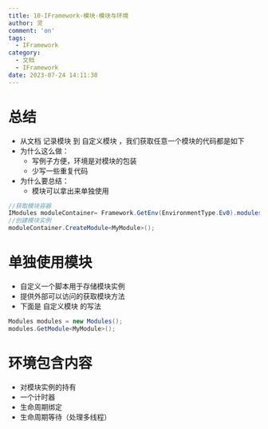 ```yaml
---
title: 10-IFramework-模块-模块与环境
author: 灵
comment: 'on'
tags:
  - IFramework
category:
  - 文档
  - IFramework
date: 2023-07-24 14:11:38
---
```

# 总结
* 从文档  记录模块 到 自定义模块 ，我们获取任意一个模块的代码都是如下
* 为什么这么做：
  * 写例子方便，环境是对模块的包装
  * 少写一些重复代码
* 为什么要总结：
  * 模块可以拿出来单独使用
``` csharp
//获取模块容器
IModules moduleContainer= Framework.GetEnv(EnvironmentType.Ev0).modules;
//创建模块实例
moduleContainer.CreateModule<MyModule>();
```


# 单独使用模块
* 自定义一个脚本用于存储模块实例
* 提供外部可以访问的获取模块方法
* 下面是 自定义模块 的写法
``` csharp
Modules modules = new Modules();
modules.GetModule<MyModule>();
```
# 环境包含内容
* 对模块实例的持有
* 一个计时器
* 生命周期绑定
* 生命周期等待（处理多线程）



